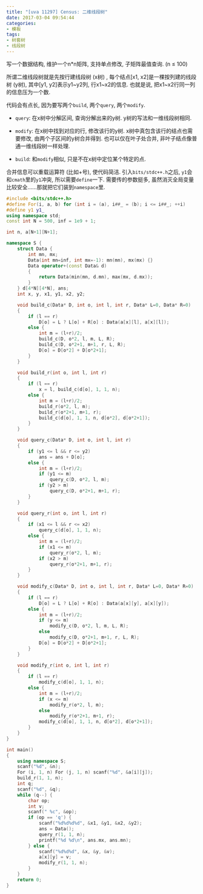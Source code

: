 ```yaml
---
title: "[uva 11297] Census: 二维线段树"
date: 2017-03-04 09:54:44
categories:
- 模板
tags:
- 树套树
- 线段树
---
```

写一个数据结构, 维护一个n\*n矩阵, 支持单点修改, 子矩阵最值查询. (n &le; 100)
<!--more-->
所谓二维线段树就是先按行建线段树 (x树) , 每个结点[x1, x2]是一棵按列建的线段树 (y树), 其中[y1, y2]表示y1~y2列, 行x1~x2的信息. 也就是说, 把x1~x2行同一列的信息压为一个数.

代码会有点长, 因为要写两个`build`, 两个`query`, 两个`modify`.

- `query`: 在x树中分解区间, 查询分解出来的y树. y树的写法和一维线段树相同.

- `modify`: 在x树中找到对应的行, 修改该行的y树. x树中真包含该行的结点也需要修改, 由两个子区间的y树合并得到. 也可以仅在叶子处合并, 非叶子结点像普通一维线段树一样处理.

- `build`: 和`modify`相似, 只是不在x树中定位某个特定的点.

合并信息可以重载运算符 (比如+号), 使代码简洁. 引入`bits/stdc++.h`之后, `y1`会和`cmath`里的`y1`冲突, 所以需要`define`一下. 需要传的参数挺多, 虽然消灭全局变量比较安全......那就把它们装到`namespace`里.

```cpp
#include <bits/stdc++.h>
#define For(i, a, b) for (int i = (a), i##_ = (b); i <= i##_; ++i)
#define y1 y1_
using namespace std;
const int N = 500, inf = 1e9 + 1;

int n, a[N+1][N+1];

namespace S {
	struct Data {
		int mn, mx;
		Data(int mn=inf, int mx=-1): mn(mn), mx(mx) {}
		Data operator+(const Data& d)
		{
			return Data(min(mn, d.mn), max(mx, d.mx));
		}
	} d[4*N][4*N], ans;
	int x, y, x1, y1, x2, y2;

	void build_c(Data* D, int o, int l, int r, Data* L=0, Data* R=0)
	{
		if (l == r)
			D[o] = L ? L[o] + R[o] : Data(a[x][l], a[x][l]);
		else {
			int m = (l+r)/2;
			build_c(D, o*2, l, m, L, R);
			build_c(D, o*2+1, m+1, r, L, R);
			D[o] = D[o*2] + D[o*2+1];
		}
	}

	void build_r(int o, int l, int r)
	{
		if (l == r)
			x = l, build_c(d[o], 1, 1, n);
		else {
			int m = (l+r)/2;
			build_r(o*2, l, m);
			build_r(o*2+1, m+1, r);
			build_c(d[o], 1, 1, n, d[o*2], d[o*2+1]);
		}
	}

	void query_c(Data* D, int o, int l, int r)
	{
		if (y1 <= l && r <= y2)
			ans = ans + D[o];
		else {
			int m = (l+r)/2;
			if (y1 <= m)
				query_c(D, o*2, l, m);
			if (y2 > m)
				query_c(D, o*2+1, m+1, r);
		}
	}

	void query_r(int o, int l, int r)
	{
		if (x1 <= l && r <= x2)
			query_c(d[o], 1, 1, n);
		else {
			int m = (l+r)/2;
			if (x1 <= m)
				query_r(o*2, l, m);
			if (x2 > m)
				query_r(o*2+1, m+1, r);
		}
	}

	void modify_c(Data* D, int o, int l, int r, Data* L=0, Data* R=0)
	{
		if (l == r)
			D[o] = L ? L[o] + R[o] : Data(a[x][y], a[x][y]);
		else {
			int m = (l+r)/2;
			if (y <= m)
				modify_c(D, o*2, l, m, L, R);
			else
				modify_c(D, o*2+1, m+1, r, L, R);
			D[o] = D[o*2] + D[o*2+1];
		}
	}

	void modify_r(int o, int l, int r)
	{
		if (l == r)
			modify_c(d[o], 1, 1, n);
		else {
			int m = (l+r)/2;
			if (x <= m)
				modify_r(o*2, l, m);
			else
				modify_r(o*2+1, m+1, r);
			modify_c(d[o], 1, 1, n, d[o*2], d[o*2+1]);
		}
	}
}

int main()
{
	using namespace S;
	scanf("%d", &n);
	For (i, 1, n) For (j, 1, n) scanf("%d", &a[i][j]);
	build_r(1, 1, n);
	int q;
	scanf("%d", &q);
	while (q--) {
		char op;
		int v;
		scanf(" %c", &op);
		if (op == 'q') {
			scanf("%d%d%d%d", &x1, &y1, &x2, &y2);
			ans = Data();
			query_r(1, 1, n);
			printf("%d %d\n", ans.mx, ans.mn);
		} else {
			scanf("%d%d%d", &x, &y, &v);
			a[x][y] = v;
			modify_r(1, 1, n);
		}
	}
	return 0;
}
```
